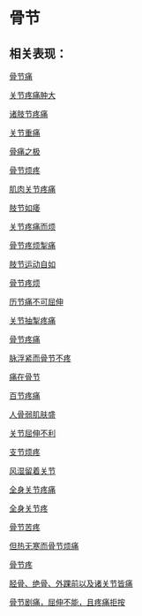 # 骨节## 相关表现： [骨节痛](https://www.gmzyjc.com/search/result?wd=骨节痛)[关节疼痛肿大](https://www.gmzyjc.com/search/result?wd=关节疼痛肿大)[诸肢节疼痛](https://www.gmzyjc.com/search/result?wd=诸肢节疼痛)[关节重痛](https://www.gmzyjc.com/search/result?wd=关节重痛)[骨痛之极](https://www.gmzyjc.com/search/result?wd=骨痛之极)[骨节烦疼](https://www.gmzyjc.com/search/result?wd=骨节烦疼)[肌肉关节疼痛](https://www.gmzyjc.com/search/result?wd=肌肉关节疼痛)[肢节如痿](https://www.gmzyjc.com/search/result?wd=肢节如痿)[关节疼痛而烦](https://www.gmzyjc.com/search/result?wd=关节疼痛而烦)[骨节疼烦掣痛](https://www.gmzyjc.com/search/result?wd=骨节疼烦掣痛)[肢节运动自如](https://www.gmzyjc.com/search/result?wd=肢节运动自如)[骨节疼烦](https://www.gmzyjc.com/search/result?wd=骨节疼烦)[历节痛不可屈伸](https://www.gmzyjc.com/search/result?wd=历节痛不可屈伸)[关节抽掣疼痛](https://www.gmzyjc.com/search/result?wd=关节抽掣疼痛)[骨节疼痛](https://www.gmzyjc.com/search/result?wd=骨节疼痛)[脉浮紧而骨节不疼](https://www.gmzyjc.com/search/result?wd=脉浮紧而骨节不疼)[痛在骨节](https://www.gmzyjc.com/search/result?wd=痛在骨节)[百节疼痛](https://www.gmzyjc.com/search/result?wd=百节疼痛)[人骨弱肌肤盛](https://www.gmzyjc.com/search/result?wd=人骨弱肌肤盛)[关节屈伸不利](https://www.gmzyjc.com/search/result?wd=关节屈伸不利)[支节烦疼](https://www.gmzyjc.com/search/result?wd=支节烦疼)[风湿留着关节](https://www.gmzyjc.com/search/result?wd=风湿留着关节)[全身关节疼痛](https://www.gmzyjc.com/search/result?wd=全身关节疼痛)[全身关节疼](https://www.gmzyjc.com/search/result?wd=全身关节疼)[骨节苦疼](https://www.gmzyjc.com/search/result?wd=骨节苦疼)[但热无寒而骨节烦痛](https://www.gmzyjc.com/search/result?wd=但热无寒而骨节烦痛)[骨节疼](https://www.gmzyjc.com/search/result?wd=骨节疼)[胫骨、绝骨、外踝前以及诸关节皆痛](https://www.gmzyjc.com/search/result?wd=胫骨、绝骨、外踝前以及诸关节皆痛)[骨节剧痛，屈伸不能，且疼痛拒按](https://www.gmzyjc.com/search/result?wd=骨节剧痛，屈伸不能，且疼痛拒按)
